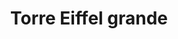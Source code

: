 ---
title: Torre Eiffel grande
date: 
draft: false

# descripcion
description : Torre Eiffel grande

materials: Plata 925

color: Plateado

dimensions: 1,3cm x 3cm

code: 02-14-0243

type: "Dijes"

categories: []

# Images
# first image will be shown in the product page
images:
  # - image: "images/path_to_image"
  # La ubicacion de las imagenes es imagenes/Dijes/Dijes.Plata/02-14-0243-torre-eiffel-grande
  - image: "./images/dijes/plata/02-14-0243-torre-eiffel-grande.JPG"
---